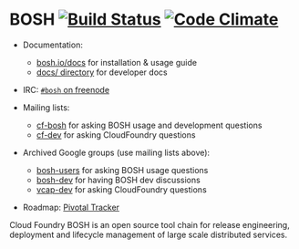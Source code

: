 # BOSH [![Build Status](https://travis-ci.org/cloudfoundry/bosh.png?branch=master)](https://travis-ci.org/cloudfoundry/bosh) [![Code Climate](https://codeclimate.com/github/cloudfoundry/bosh.png)](https://codeclimate.com/github/cloudfoundry/bosh)

* Documentation:
	- [bosh.io/docs](https://bosh.io/docs) for installation & usage guide
	- [docs/ directory](docs/) for developer docs

* IRC: [`#bosh` on freenode](http://webchat.freenode.net/?channels=bosh)

* Mailing lists:
    - [cf-bosh](https://lists.cloudfoundry.org/pipermail/cf-bosh) for asking BOSH usage and development questions
    - [cf-dev](https://lists.cloudfoundry.org/pipermail/cf-dev) for asking CloudFoundry questions

* Archived Google groups (use mailing lists above):
	- [bosh-users](https://groups.google.com/a/cloudfoundry.org/group/bosh-users/topics) for asking BOSH usage questions
	- [bosh-dev](https://groups.google.com/a/cloudfoundry.org/group/bosh-dev/topics) for having BOSH dev discussions
	- [vcap-dev](https://groups.google.com/a/cloudfoundry.org/group/vcap-dev/topics) for asking CloudFoundry questions

* Roadmap: [Pivotal Tracker](https://www.pivotaltracker.com/n/projects/956238)

Cloud Foundry BOSH is an open source tool chain for release engineering, deployment and lifecycle management of large scale distributed services.